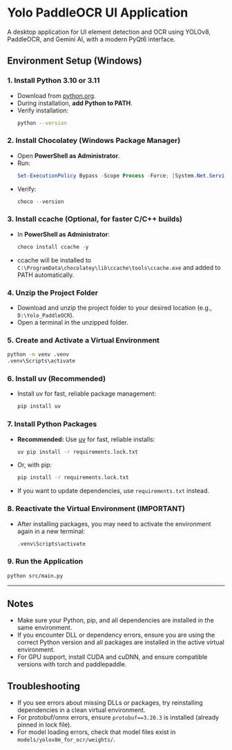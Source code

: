 # Yolo PaddleOCR UI Application

A desktop application for UI element detection and OCR using YOLOv8, PaddleOCR, and Gemini AI, with a modern PyQt6 interface.

## Environment Setup (Windows)

### 1. Install Python 3.10 or 3.11

- Download from [python.org](https://www.python.org/downloads/).
- During installation, **add Python to PATH**.
- Verify installation:
  ```bash
  python --version
  ```

### 2. Install Chocolatey (Windows Package Manager)

- Open **PowerShell as Administrator**.
- Run:
  ```powershell
  Set-ExecutionPolicy Bypass -Scope Process -Force; [System.Net.ServicePointManager]::SecurityProtocol = [System.Net.ServicePointManager]::SecurityProtocol -bor 3072; iex ((New-Object System.Net.WebClient).DownloadString('https://community.chocolatey.org/install.ps1'))
  ```
- Verify:
  ```powershell
  choco --version
  ```

### 3. Install ccache (Optional, for faster C/C++ builds)

- In **PowerShell as Administrator**:
  ```powershell
  choco install ccache -y
  ```
- ccache will be installed to `C:\ProgramData\chocolatey\lib\ccache\tools\ccache.exe` and added to PATH automatically.

### 4. Unzip the Project Folder

- Download and unzip the project folder to your desired location (e.g., `D:\Yolo_PaddleOCR`).
- Open a terminal in the unzipped folder.

### 5. Create and Activate a Virtual Environment

```bash
python -m venv .venv
.venv\Scripts\activate
```

### 6. Install uv (Recommended)

- Install uv for fast, reliable package management:
  ```bash
  pip install uv
  ```

### 7. Install Python Packages

- **Recommended:** Use [uv](https://github.com/astral-sh/uv) for fast, reliable installs:
  ```bash
  uv pip install -r requirements.lock.txt
  ```
- Or, with pip:
  ```bash
  pip install -r requirements.lock.txt
  ```
- If you want to update dependencies, use `requirements.txt` instead.

### 8. Reactivate the Virtual Environment (IMPORTANT)

- After installing packages, you may need to activate the environment again in a new terminal:
  ```bash
  .venv\Scripts\activate
  ```

### 9. Run the Application

```bash
python src/main.py
```

---

## Notes

- Make sure your Python, pip, and all dependencies are installed in the same environment.
- If you encounter DLL or dependency errors, ensure you are using the correct Python version and all packages are installed in the active virtual environment.
- For GPU support, install CUDA and cuDNN, and ensure compatible versions with torch and paddlepaddle.

## Troubleshooting

- If you see errors about missing DLLs or packages, try reinstalling dependencies in a clean virtual environment.
- For protobuf/onnx errors, ensure `protobuf==3.20.3` is installed (already pinned in lock file).
- For model loading errors, check that model files exist in `models/yolov8m_for_ocr/weights/`.
